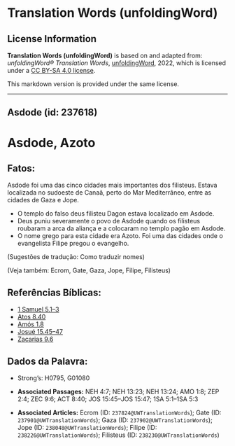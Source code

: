 # Translation Words (unfoldingWord)

## License Information

**Translation Words (unfoldingWord)** is based on and adapted from: _unfoldingWord® Translation Words_, [unfoldingWord](https://unfoldingword.org/utw), 2022, which is licensed under a [CC BY-SA 4.0 license](https://creativecommons.org/licenses/by-sa/4.0/legalcode.en).

This markdown version is provided under the same license.



--------------------------------

## Asdode (id: 237618)

Asdode, Azoto
=============

Fatos:
------

Asdode foi uma das cinco cidades mais importantes dos filisteus. Estava localizada no sudoeste de Canaã, perto do Mar Mediterrâneo, entre as cidades de Gaza e Jope.

* O templo do falso deus filisteu Dagon estava localizado em Asdode.
* Deus puniu severamente o povo de Asdode quando os filisteus roubaram a arca da aliança e a colocaram no templo pagão em Asdode.
* O nome grego para esta cidade era Azoto. Foi uma das cidades onde o evangelista Filipe pregou o evangelho.

(Sugestões de tradução: Como traduzir nomes)

(Veja também: Ecrom, Gate, Gaza, Jope, Filipe, Filisteus)

Referências Bíblicas:
---------------------

* [1 Samuel 5\.1–3](https://ref.ly/1Sam5:1-1Sam5:3)
* [Atos 8\.40](https://ref.ly/Acts8:40)
* [Amós 1\.8](https://ref.ly/Amos1:8)
* [Josué 15\.45–47](https://ref.ly/Josh15:45-Josh15:47)
* [Zacarias 9\.6](https://ref.ly/Zech9:6)

Dados da Palavra:
-----------------

* Strong’s: H0795, G01080

* **Associated Passages:** NEH 4:7; NEH 13:23; NEH 13:24; AMO 1:8; ZEP 2:4; ZEC 9:6; ACT 8:40; JOS 15:45–JOS 15:47; 1SA 5:1–1SA 5:3
* **Associated Articles:** Ecrom (ID: `237824@UWTranslationWords`); Gate (ID: `237901@UWTranslationWords`); Gaza (ID: `237902@UWTranslationWords`); Jope (ID: `238048@UWTranslationWords`); Filipe (ID: `238226@UWTranslationWords`); Filisteus (ID: `238230@UWTranslationWords`)

